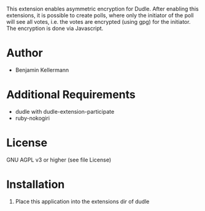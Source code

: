 This extension enables asymmetric encryption for Dudle.
After enabling this extensions, it is possible to create polls, where only the initiator of the poll will see all votes, i.e. the votes are encrypted (using gpg) for the initiator.
The encryption is done via Javascript.

# Author
 * Benjamin Kellermann <Benjamin dot Kellermann at gmx in Germany>

# Additional Requirements
 * dudle with dudle-extension-participate
 * ruby-nokogiri

# License
GNU AGPL v3 or higher (see file License)

# Installation
1. Place this application into the extensions dir of dudle
